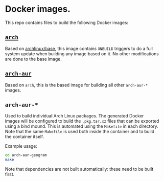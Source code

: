 # Docker images.

This repo contains files to build the following Docker images:

## [`arch`](arch/README.md)

Based on [archlinux/base], this image contains `ONBUILD` triggers to do a full
system update when building any image based on it. No other modifications are
done to the base image.

[archlinux/base]: https://hub.docker.com/r/archlinux/base

## [`arch-aur`](arch-aur/README.md)

Based on `arch`, this is the based image for building all other `arch-aur-*`
images.

## `arch-aur-*`

Used to build individual Arch Linux packages. The generated Docker images will
be configured to build the `.pkg.tar.xz` files that can be exported using a
bind mound. This is automated using the `Makefile` in each directory. Note that
the same `Makefile` is used both inside the container and to build the
container itself.

Example usage:

```sh
cd arch-aur-geogram
make
```

Note that dependencies are not built automatically: these need to be built
first.
